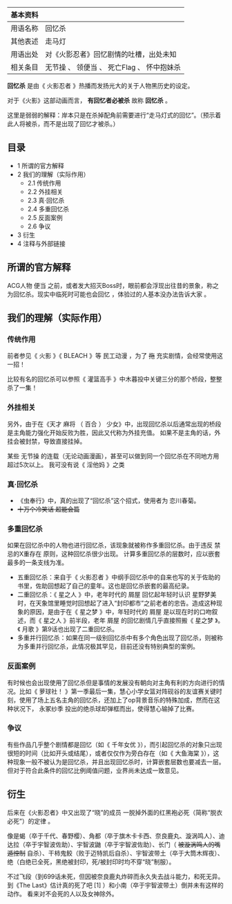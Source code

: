 |  **基本资料**  ||
|---|---|
|用语名称  |  回忆杀   |
|其他表述  |  走马灯   |
|用语出处  |  对《火影忍者》回忆剧情的吐槽，出处未知   |
|相关条目  |  无节操  、  领便当  、  死亡Flag  、  怀中抱妹杀   |
  
**回忆杀** 是由《  火影忍者  》热播而发扬光大的关于人物黑历史的设定。

对于《火影》这部动画而言， **有回忆者必被杀** 故称 **回忆杀** 。

这里是弱弱的解释：岸本只是在杀掉配角前需要进行“走马灯式的回忆”。（预示着此人将被杀，而不是出现了回忆才被杀。）

##  目录

  * 1  所谓的官方解释 
  * 2  我们的理解（实际作用） 
    * 2.1  传统作用 
    * 2.2  外挂相关 
    * 2.3  真·回忆杀 
    * 2.4  多重回忆杀 
    * 2.5  反面案例 
    * 2.6  争议 
  * 3  衍生 
  * 4  注释与外部链接 

##  所谓的官方解释

ACG人物  便当  之前，或者发大招灭Boss时，眼前都会浮现出往昔的景象，称之为回忆杀。现实中临死时可能也会回忆  ，体验过的人基本没办法告诉大家  。

##  我们的理解（实际作用）

###  传统作用

前者参见《  火影  》《  BLEACH  》等  民工动漫  ，为了 ~~拖~~ 充实剧情，会经常使用这一招！

比较有名的回忆杀可以参照《  灌篮高手  》中木暮投中关键三分的那个桥段，整整杀了一集！

###  外挂相关

另外，由于在《天才  麻将  （  百合  ）  少女》中，出现回忆杀以后通常出现的桥段是主角能力强化开始反败为胜，因此又代称为外挂充值。
如果不是主角的话，外挂会被封禁，导致直接挂掉。

某些  无节操  的连载（无论动画漫画），甚至可以做到同一个回忆杀在不同地方用超过5次以上。  我可没有说《  淫他妈  》之类

###  真·回忆杀

  * 《虫奉行》中，真的出现了“回忆杀”这个招式，使用者为 恋川春菊。 
  * ~~十万个冷笑话 超能会篇~~

###  多重回忆杀

如果在回忆杀中的人物也进行回忆杀，该现象就被称作多重回忆杀。由于违反  禁忌的X重存在  原则，这种回忆杀很少出现。
计算多重回忆杀的层数时，应以嵌套最多的一条支线为准。

  * 五重回忆杀：来自于《  火影忍者  》中纲手回忆杀中的自来也写的关于佐助的书里，佐助回想起了自己的童年。这也是回忆杀嵌套的最高纪录。 
  * 二重回忆杀：《  星之人  》中，老年时代的  屑屋  回忆起年轻时认识  星野梦美  时，在天象馆里睡觉时回想起了进入“封印都市”之前老者的忠告。造成这种现象的原因，是由于在《  星之梦  》中，年轻时代的  屑屋  是以现在时的口吻叙述，而《  星之人  》前半段，老年  屑屋  的回忆剧情几乎直接照搬《  星之梦  》。《  月歌  》第9话也出现了二重回忆杀。 
  * 多重并行回忆杀：如果在同一级别回忆杀中有多个角色出现了回忆杀，则被称为多重并行回忆杀，此情况极其罕见，目前还没有特别典型的案例。 

###  反面案例

有时候也会出现使用了回忆杀但是事情的发展没有朝向对主角有利的方向进行的情况。比如《  萝球社！
》第一季最后一集，慧心小学女篮对阵砚谷的友谊赛关键时刻，使用了场上五名主角的回忆杀，还加上了op背景音乐的特殊加成，然而在这种状况下，  永冢纱季
投出的绝杀球却弹框而出，使得慧心输掉了比赛。

###  争议

有些作品几乎整个剧情都是回忆（如《  千年女优  》），而引起回忆杀的对象只出现很短的时间（比如开头或结尾），或者仅仅作为旁白存在（如《  大鱼海棠
》），这种现象一般不被认为是回忆杀，并且出现回忆杀时，计算嵌套层数也要减去一层。但对于符合此条件的回忆比例阈值问题，业界尚未达成一致意见。

##  衍生

后来在《火影忍者》中又出现了“晓”的成员  一脱掉外面的红黑袍必死（简称“脱衣必死”）的定律  。

像是蝎（卒于千代、春野樱）、角都（卒于旗木卡卡西、奈良鹿丸、漩涡鸣人）、迪达拉（卒于宇智波佐助）、宇智波鼬（卒于宇智波佐助）、长门（
~~被漩涡鸣人的嘴遁控制~~
自杀）、干柿鬼鲛（败于迈特凯后自杀）、宇智波带土（卒于大筒木辉夜）、绝（白绝已全死，黑绝被封印，死/被封印时均不穿“晓”制服）。

不过飞段（到699话未死，但因被奈良鹿丸炸碎而永久失去战斗能力，和死无异。到《The Last》估计真的死了吧  [1]
）和小南（卒于宇智波带土）倒并未有这样的动作。  看来对不会死的人以及女神除外。